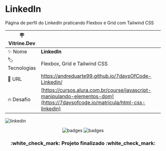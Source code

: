 # LinkedIn

Página de perfil do LinkedIn praticando Flexbox e Grid com Tailwind CSS

| :placard: Vitrine.Dev |     |
| -------------  | --- |
| :sparkles: Nome        | **LinkedIn**
| :label: Tecnologias | Flexbox, Grid e Tailwind CSS
| :rocket: URL         | https://andreduarte99.github.io/7daysOfCode-Linkedin/
| :fire: Desafio     | [https://cursos.alura.com.br/course/javascript-manipulando-elementos-dom](https://7daysofcode.io/matricula/html-css-linkedin)
<!-- Inserir imagem com a #vitrinedev ao final do link -->


![linkedin](https://github.com/user-attachments/assets/b2237238-7455-47e2-9091-467fbe4a2519#vitrinedev)


<p align="center">
<img src="https://img.shields.io/badge/STATUS-FINALIZADO-green" alt="badges"/>
<img src="https://img.shields.io/github/stars/andreduarte99?style=social" alt="badges"/>
</p>
<h3 align="center"> 
    :white_check_mark: Projeto finalizado  :white_check_mark:
</h3>
